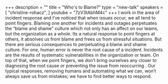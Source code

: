 +++
description = ""
title = "Who's to Blame?"
type = "new-talk"
speakers = [
        "christine-rohacz",
]
youtube = "7zV3tAbhM4c"
+++
I work in the area of incident response and I’ve noticed that when issues occur, we all tend to point fingers. Blaming one another for incidents and outages perpetuates the “blame and shame” culture which not only has an affect on our teams, but the organization as a whole. Its a natural response to point fingers at others, it absolves us from blame and frees us from stressful situations. But there are serious consequences to perpetuating a blame and shame culture. For one, human error is never the root cause of a incident. Incidents are the results of systematic vulnerabilities in the organization or team. On top of that, when we point fingers, we don’t bring ourselves any closer to diagnosing the root cause or preventing the issue from reoccurring . Our typical responses, removing humans and automating what we can, won’t always save us from mistakes; we have to find better ways to respond.